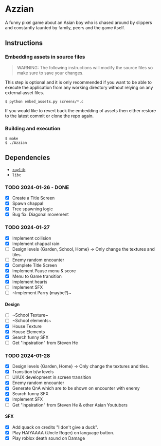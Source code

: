 # Azzian
A funny pixel game about an Asian boy who is chased around by slippers and constantly taunted by family, peers and the game itself.

## Instructions

### Embedding assets in source files
> WARNING: The following instructions will modify the source files so make sure to save your changes.

This step is optional and it is only recommended if you want to be able to execute the application from any working directory without relying on any external asset files.

```shell
$ python embed_assets.py screens/*.c
```

If you would like to revert back the embedding of assets then either restore to the latest commit or clone the repo again.

### Building and execution
```shell
$ make
$ ./Azzian
```

## Dependencies
- [`raylib`](https://www.raylib.com/#supported-platforms)
- `libc`

### TODO 2024-01-26 - DONE
- [x] Create a Title Screen
- [x] Spawn chappal
- [x] Tree spawning logic
- [x] Bug fix: Diagonal movement

### TODO 2024-01-27
- [x] Implement collision
- [x] Implement chappal rain
- [ ] Design levels {Garden, School, Home} -> Only change the textures and tiles.
- [ ] Enemy random encounter
- [x] Complete Title Screen
- [x] Implement Pause menu & score
- [x] Menu to Game transition
- [x] Implement hearts
- [ ] Implement SFX
- [ ] ~Implement Parry (maybe?)~

#### Design
- [ ] ~School Texture~
- [ ] ~School elements~
- [x] House Texture
- [x] House Elements
- [x] Search funny SFX
- [ ] Get "inpsiration" from Steven He

### TODO 2024-01-28
- [x] Design levels {Garden, Home} -> Only change the textures and tiles.
- [x] Transition b/w levels
- [ ] UI/UX development in screen transition
- [x] Enemy random encounter
- [x] Generate QnA which are to be shown on encounter with enemy
- [x] Search funny SFX
- [x] Implement SFX
- [ ] Get "inpsiration" from Steven He & other Asian Youtubers

#### SFX
- [x] Add quack on credits "I don't give a duck".
- [x] Play HAIYAAAA (Uncle Roger) on language button.
- [x] Play roblox death sound on Damage
